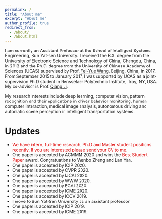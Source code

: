 ```yaml
---
permalink: /
title: "About me"
excerpt: "About me"
author_profile: true
redirect_from: 
  - /about/
  - /about.html
---
```


I am currently an Assistant Professor at the School of Intelligent Systems Engineering, Sun Yat-sen University.
I received the B.S. degree from the University of Electronic Science and
Technology of China, Chengdu, China, in 2012 and the Ph.D. degree from the University of Chinese Academy of Sciences (UCAS) supervised by
Prof. [Fei-Yue Wang](http://people.ucas.ac.cn/~wangfeiyue?language=en), Beijing, China, in 2017. From September 2015 to January 2017, I was supported by UCAS as a joint-supervision Ph.D student in Rensselaer Polytechnic Institute, Troy, NY, USA. My
co-advisor is Prof. [Qiang Ji](https://www.ecse.rpi.edu/~qji/). 

My research interests include deep learning, computer vision, pattern recognition and their applications in driver behavior monitoring, human computer 
interaction, medical image analysis, autonomous driving and automatic scene perception in intelligent transportation systems.




Updates
=====
* <font color="#dd0000">We have intern, full-time research, Ph.D and Master student positions recently. If you are interested please send your CV to me.</font>
* One paper is accepted by ACMMM 2020 and wins the <font color="#dd0000">Best Student Paper</font> award. Congratuations to Wenbo Zheng and Lan Yan.
* One paper is accepted by ICIP 2020.
* One paper is accepted by CVPR 2020.
* One paper is accepted by IJCAI 2020.
* One paper is accepted by WWW 2020.
* One paper is accepted by ECAI 2020.
* One paper is accepted by ICME 2020.
* One paper is accepted by ICCV 2019.
* I move to Sun Yat-Sen University as an assistant professor.
* One paper is accepted by ICIP 2019.
* One paper is accepted by ICME 2019.


